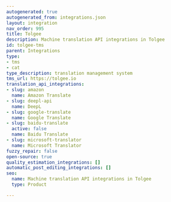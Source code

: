 ```yaml
---
autogenerated: true
autogenerated_from: integrations.json
layout: integration
nav_order: 995
title: Tolgee
description: Machine translation API integrations in Tolgee
id: tolgee-tms
parent: Integrations
type:
- tms
- cat
type_description: translation management system
tms_url: https://tolgee.io
translation_api_integrations:
- slug: amazon
  name: Amazon Translate
- slug: deepl-api
  name: DeepL
- slug: google-translate
  name: Google Translate
- slug: baidu-translate
  active: false
  name: Baidu Translate
- slug: microsoft-translator
  name: Microsoft Translator
fuzzy_repair: false
open-source: true
quality_estimation_integrations: []
automatic_post_editing_integrations: []
seo:
  name: Machine translation API integrations in Tolgee
  type: Product

---
```


